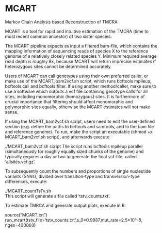# MCART
Markov Chain Analysis based Reconstruction of TMCRA

MCART is a tool for rapid and intuitive estimation of the TMCRA (time to most recent common ancestor) of two sister species. 

The MCART pipeline expects as input a filtered bam-file, which contains the mapping information of sequencing reads of species X to the reference genome of a relatively closely related species Y. Minimum required average read depth is roughly 8x, because MCART will return imprecise estimates if heterozygous sites cannot be determined accurately.

Users of MCART can call genotypes using their own preferred caller, or make use of the MCART_bam2vcf.sh script, which runs bcftools mpileup, bcftools call and bcftools filter. If using another method/caller, make sure to use a software which outputs a vcf file containing genotype calls for all sites, including monomorphic (homozygous) sites. It is furthermore of crucial importance that filtering should affect monomorphic and polymorphic sites equally, otherwise the MCART estimates will not make sense. 

If using the MCART_bam2vcf.sh script, users need to edit the user-defined section (e.g. define the paths to bcftools and samtools, and to the bam file and reference genome). To run, make the script an executable (chmod +x MCART_bam2vcf.sh script), and afterwards execute: 

./MCART_bam2vcf.sh script 
The script runs bcftools mpileup parallel (simultaneously for roughly equally sized chunks of the genome) and typically requires a day or two to generate the final vcf-file, called ‘allsites.vcf.gz’.

To subsequently count the numbers and proportions of single nucleotide variants (SNVs), divided over transition-type and transversion-type differences, execute: 

./MCART_countTsTv.sh        
This script will generate a file called ‘tstv_counts.txt’. 

To estimate TMRCA and generate output plots, execute in R:

source(“MCART.txt”)
run_mcart(tstv_file=‘tstv_counts.txt’,s_0=0.9987,mut_rate=2.5*10^-8, ngen=400000)
